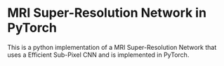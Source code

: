 # MRI Super-Resolution Network in PyTorch
This is a python implementation of a MRI Super-Resolution Network that uses a Efficient Sub-Pixel CNN and is implemented in PyTorch.<br>
